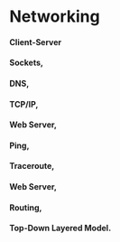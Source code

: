 # Networking

#### Client-Server



#### Sockets, 

#### DNS, 

#### TCP/IP, 

#### Web Server, 

#### Ping, 

#### Traceroute, 

#### Web Server, 

#### Routing, 

#### Top-Down Layered Model.
